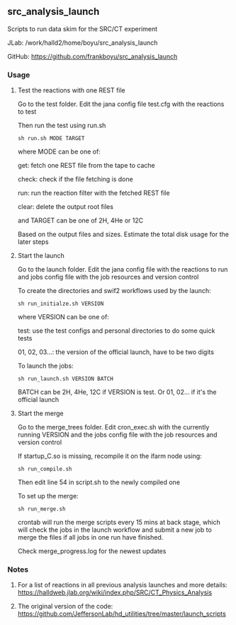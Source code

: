 ## src_analysis_launch

Scripts to run data skim for the SRC/CT experiment

JLab: /work/halld2/home/boyu/src_analysis_launch

GitHub: https://github.com/frankboyu/src_analysis_launch

### Usage

1.  Test the reactions with one REST file

    Go to the test folder. Edit the jana config file test.cfg with the reactions to test
    
    Then run the test using run.sh
    
    `sh run.sh MODE TARGET`
    
    where MODE can be one of:
    
    get: fetch one REST file from the tape to cache
    
    check: check if the file fetching is done
    
    run: run the reaction filter with the fetched REST file
    
    clear: delete the output root files
    
    and TARGET can be one of 2H, 4He or 12C
    
    Based on the output files and sizes. Estimate the total disk usage for the later steps

2.  Start the launch

    Go to the launch folder. Edit the jana config file with the reactions to run and jobs config file with the job resources and version control
    
    To create the directories and swif2 workflows used by the launch:
    
    `sh run_initialze.sh VERSION`
    
    where VERSION can be one of:
    
    test: use the test configs and personal directories to do some quick tests
    
    01, 02, 03...: the version of the official launch, have to be two digits

    To launch the jobs:
    
    `sh run_launch.sh VERSION BATCH`
    
    BATCH can be 2H, 4He, 12C if VERSION is test. Or 01, 02... if it's the official launch
    
3.  Start the merge

    Go to the merge_trees folder. Edit cron_exec.sh with the currently running VERSION and the jobs config file with the job resources and version control

    If startup_C.so is missing, recompile it on the ifarm node using:

    `sh run_compile.sh`

    Then edit line 54 in script.sh to the newly compiled one
    
    To set up the merge:
    
    `sh run_merge.sh`
    
    crontab will run the merge scripts every 15 mins at back stage, which will check the jobs in the launch workflow and submit a new job to merge the files if all jobs in one run have finished.
    
    Check merge_progress.log for the newest updates
    
### Notes

1.  For a list of reactions in all previous analysis launches and more details: https://halldweb.jlab.org/wiki/index.php/SRC/CT_Physics_Analysis

2.  The original version of the code: https://github.com/JeffersonLab/hd_utilities/tree/master/launch_scripts
